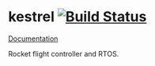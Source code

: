 kestrel [![Build Status](https://travis-ci.org/austin-suborbitals/kestrel.svg?branch=master)](https://travis-ci.org/austin-suborbitals/kestrel)
=======

[Documentation](https://austin-suborbitals.github.io/kestrel)

Rocket flight controller and RTOS.
